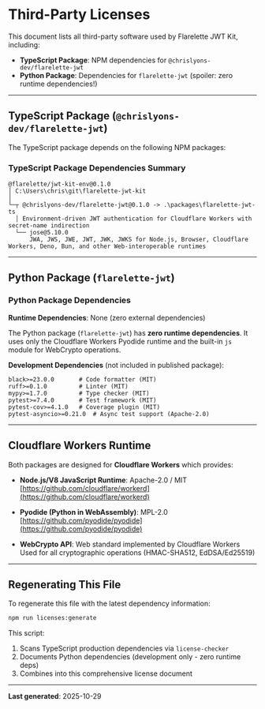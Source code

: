 # Third-Party Licenses

This document lists all third-party software used by Flarelette JWT Kit, including:

- **TypeScript Package**: NPM dependencies for `@chrislyons-dev/flarelette-jwt`
- **Python Package**: Dependencies for `flarelette-jwt` (spoiler: zero runtime dependencies!)

---

## TypeScript Package (`@chrislyons-dev/flarelette-jwt`)

The TypeScript package depends on the following NPM packages:

### TypeScript Package Dependencies Summary

```
@flarelette/jwt-kit-env@0.1.0
│ C:\Users\chris\git\flarelette-jwt-kit
│
└─┬ @chrislyons-dev/flarelette-jwt@0.1.0 -> .\packages\flarelette-jwt-ts
  │ Environment-driven JWT authentication for Cloudflare Workers with secret-name indirection
  └── jose@5.10.0
      JWA, JWS, JWE, JWT, JWK, JWKS for Node.js, Browser, Cloudflare Workers, Deno, Bun, and other Web-interoperable runtimes
```

---

## Python Package (`flarelette-jwt`)

### Python Package Dependencies

**Runtime Dependencies**: None (zero external dependencies)

The Python package (`flarelette-jwt`) has **zero runtime dependencies**. It uses only the Cloudflare Workers Pyodide runtime and the built-in `js` module for WebCrypto operations.

**Development Dependencies** (not included in published package):

```
black>=23.0.0       # Code formatter (MIT)
ruff>=0.1.0         # Linter (MIT)
mypy>=1.7.0         # Type checker (MIT)
pytest>=7.4.0       # Test framework (MIT)
pytest-cov>=4.1.0   # Coverage plugin (MIT)
pytest-asyncio>=0.21.0  # Async test support (Apache-2.0)
```

---

## Cloudflare Workers Runtime

Both packages are designed for **Cloudflare Workers** which provides:

- **Node.js/V8 JavaScript Runtime**: Apache-2.0 / MIT  
  [https://github.com/cloudflare/workerd](https://github.com/cloudflare/workerd)

- **Pyodide (Python in WebAssembly)**: MPL-2.0  
  [https://github.com/pyodide/pyodide](https://github.com/pyodide/pyodide)

- **WebCrypto API**: Web standard implemented by Cloudflare Workers  
  Used for all cryptographic operations (HMAC-SHA512, EdDSA/Ed25519)

---

## Regenerating This File

To regenerate this file with the latest dependency information:

```bash
npm run licenses:generate
```

This script:

1. Scans TypeScript production dependencies via `license-checker`
2. Documents Python dependencies (development only - zero runtime deps)
3. Combines into this comprehensive license document

---

**Last generated**: 2025-10-29
